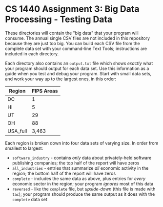 # CS 1440 Assignment 3: Big Data Processing - Testing Data

These directories will contain the "big data" that your program will consume.  The annual single CSV files are not included in this repository because they are just too big.  You can build each CSV file from the complete data set with your command-line Text Tools; instructions are included in each directory.

Each directory also contains an `output.txt` file which shows *exactly* what your program should output for each data set.  Use this information as a guide when you test and debug your program.  Start with small data sets, and work your way up to the largest ones, in this order:

Region   | FIPS Areas
---------|-----------
DC       | 1
HI       | 5
UT       | 29
OH       | 88
USA_full | 3,463

Each region is broken down into four data sets of varying size.  In order from smallest to largest:

*   `software_industry` - contains *only* data about privately-held software publishing companies; the top half of the report will have zeros
*   `all_industries` - entries that summarize *all* economic activity in the region; the bottom half of the report will have zeros
*   `complete` - includes the same data as above, plus entries for *every* economic sector in the region; your program *ignores* most of this data
*   `reversed` - like the `complete` file, but *upside-down* (this file is made with `tac`); your program should produce the same output as it does with the `complete` data set

